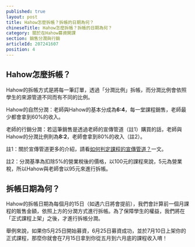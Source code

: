```yaml
---
published: true
layout: post
title: Hahow怎麼拆帳？拆帳的日期為何？
chineseTitle: Hahow怎麼拆帳？拆帳的日期為何？
category: 關於在Hahow募資開課
section: 銷售分潤與行銷
articleId: 207241607
position: 4
---
```

## Hahow怎麼拆帳？ 

Hahow的拆帳方式是將每一筆訂單，透過「分潤比例」拆帳，而分潤比例會依照學生的來源管道不同而有不同的比例。

Hahow的自然分潤：老師與Hahow的基本分成為**6:4**，每一堂課程銷售，老師最少都會拿到60%的收入。

老師的行銷分潤：若這筆銷售是透過老師的宣傳管道（註1）購買的話，老師與Hahow的分潤比例則為**8:2**，老師會拿到80%的收入（註2）。

註1：關於宣傳管道更多的介紹，請看[如何判定課程的宣傳管道？](/hc/zh-tw/articles/215040158)一文。

註2：分潤基準為扣除5%的營業稅後的價格，以100元的課程來說，5元為營業稅，所以Hahow與老師會以95元來進行拆帳。

## 拆帳日期為何？

Hahow的拆帳日期為每個月的15日（如遇六日將會提前），我們會計算前一個月課程的販售金額，依照上方的分潤方式進行拆帳。為了保障學生的權益，我們將在「正式課程上架」之後，才進行拆帳分潤。

舉例來說，如果你5月25日開始募資，6月25日募資成功，並於7月10日上架你的正式課程，那麼你就會在7月15日拿到你從五月到六月底的課程收入唷！
